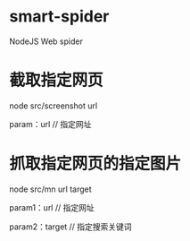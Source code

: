 # smart-spider
 NodeJS Web spider

# 截取指定网页
node src/screenshot url

param：url  // 指定网址

# 抓取指定网页的指定图片
node src/mn url target

param1：url     // 指定网址

param2：target  // 指定搜索关键词
